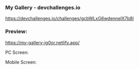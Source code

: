 ### My Gallery - devchallenges.io

https://devchallenges.io/challenges/gcbWLxG6wdennelX7b8I

### Preview:

https://my-gallery-ig0or.netlify.app/

PC Screen:

Mobile Screen:

